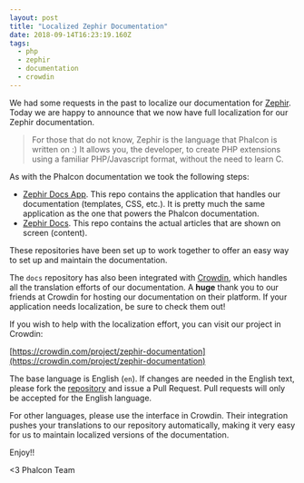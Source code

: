 ```yaml
---
layout: post
title: "Localized Zephir Documentation"
date: 2018-09-14T16:23:19.160Z
tags: 
  - php
  - zephir
  - documentation
  - crowdin
---
```

We had some requests in the past to localize our documentation for [Zephir](https://zephir-lang.com). Today we are happy to announce that we now have full localization for our Zephir documentation. 

> For those that do not know, Zephir is the language that Phalcon is written on :) It allows you, the developer, to create PHP extensions using a familiar PHP/Javascript format, without the need to learn C.

<!--more-->
As with the Phalcon documentation we took the following steps:

- [Zephir Docs App](https://github.com/phalcon/zephir-docs-app). This repo contains the application that handles our documentation (templates, CSS, etc.). It is pretty much the same application as the one that powers the Phalcon documentation.
- [Zephir Docs](https://github.com/phalcon/zephir-docs). This repo contains the actual articles that are shown on screen (content).

These repositories have been set up to work together to offer an easy way to set up and maintain the documentation.

The `docs` repository has also been integrated with [Crowdin](https://crowdin.com), which handles all the translation efforts of our documentation. A **huge** thank you to our friends at Crowdin for hosting our documentation on their platform. If your application needs localization, be sure to check them out!

If you wish to help with the localization effort, you can visit our project in Crowdin:

[https://crowdin.com/project/zephir-documentation](https://crowdin.com/project/zephir-documentation)

The base language is English (`en`). If changes are needed in the English text, please fork the [repository](https://github.com/phalcon/zephir-docs) and issue a Pull Request. Pull requests will only be accepted for the English language.

For other languages, please use the interface in Crowdin. Their integration pushes your translations to our repository automatically, making it very easy for us to maintain localized versions of the documentation.

Enjoy!!


<3 Phalcon Team

